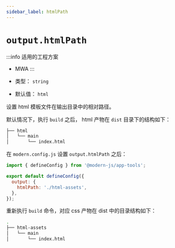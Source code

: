 ```yaml
---
sidebar_label: htmlPath
---
```

# `output.htmlPath`

:::info 适用的工程方案
* MWA
:::

* 类型： `string`
* 默认值： `html`


设置 html 模板文件在输出目录中的相对路径。

默认情况下，执行 `build` 之后， html 产物在 `dist` 目录下的结构如下：

```bash
├── html
│   └── main
│       └── index.html
```

在 `modern.config.js` 设置 `output.htmlPath` 之后：

```javascript title="modern.config.js"
import { defineConfig } from '@modern-js/app-tools';

export default defineConfig({
  output: {
    htmlPath: './html-assets',
  },
});
```

重新执行 `build` 命令，对应 css 产物在 dist 中的目录结构如下：

```bash
.
├── html-assets
│   └── main
│       └── index.html
```
